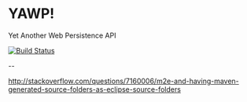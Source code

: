 # YAWP!

Yet Another Web Persistence API

[![Build Status](https://api.shippable.com/projects/540e77983479c5ea8f9e8eee/badge?branchName=master)](https://app.shippable.com/projects/540e77983479c5ea8f9e8eee/builds/latest)

--

http://stackoverflow.com/questions/7160006/m2e-and-having-maven-generated-source-folders-as-eclipse-source-folders
